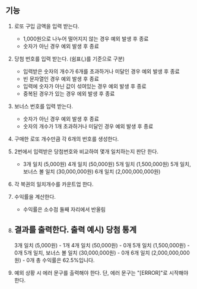## 기능

1. 로또 구입 금액을 입력 받는다.
    - 1,000원으로 나누어 떨어지지 않는 경우 예외 발생 후 종료
    - 숫자가 아닌 경우 예외 발생 후 종료
2. 당첨 번호를 입력 받는다. (쉼표(,)를 기준으로 구분)
    - 입력받은 숫자의 개수가 6개를 초과하거나 미달인 경우 예외 발생 후 종료
    - 빈 문자열인 경우 예외 발생 후 종료
    - 입력에 숫자가 아닌 값이 섞여있는 경우 예외 발생 후 종료
    - 중복된 경우가 있는 경우 에외 발생 후 종료
3. 보너스 번호를 입력 받는다.
    - 숫자가 아닌 경우 예외 발생 후 종료
    - 숫자의 개수가 1개 초과하거나 미달인 경우 예외 발생 후 종료
4. 구매한 로또 개수만큼 각 6개의 번호를 생성한다.
5. 2번에서 입력받은 당첨번호와 비교하여 몇개 일치하는지 판단 한다.
    - 3개 일치 (5,000원)
      4개 일치 (50,000원)
      5개 일치 (1,500,000원)
      5개 일치, 보너스 볼 일치 (30,000,000원)
      6개 일치 (2,000,000,000원)
6. 각 복권의 일치개수를 카운트업 한다.
7. 수익률을 계산한다.
    - 수익률은 소수점 둘째 자리에서 반올림
8. 결과를 출력한다.
   출력 예시)
   당첨 통계
   ---
   3개 일치 (5,000원) - 1개
   4개 일치 (50,000원) - 0개
   5개 일치 (1,500,000원) - 0개
   5개 일치, 보너스 볼 일치 (30,000,000원) - 0개
   6개 일치 (2,000,000,000원) - 0개
   총 수익률은 62.5%입니다.

9. 예외 상황 시 에러 문구를 출력해야 한다. 단, 에러 문구는 "[ERROR]"로 시작해야 한다.